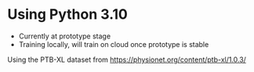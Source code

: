 # Using Python 3.10

- Currently at prototype stage
- Training locally, will train on cloud once prototype is stable

Using the PTB-XL dataset from https://physionet.org/content/ptb-xl/1.0.3/